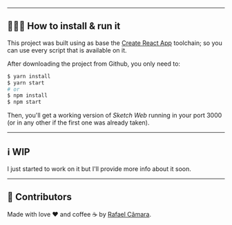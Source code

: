 <div align="center">
<!--   <img src="./product-cover.png" alt="Sketch Coding Test."> -->
</div>

---

## 🏃🏽‍♀️ How to install & run it

This project was built using as base the [Create React App](https://reactjs.org/docs/create-a-new-react-app.html) toolchain; so you can use every script that is available on it.

After downloading the project from Github, you only need to:

```sh
$ yarn install
$ yarn start
# or
$ npm install
$ npm start
```

Then, you'll get a working version of *Sketch Web* running in your port 3000 (or in any other if the first one was already taken).

---

## ℹ️ WIP

I just started to work on it but I'll provide more info about it soon.

---

## 🎉 Contributors

Made with love ❤️ and coffee ☕️ by [Rafael Câmara](https://www.linkedin.com/in/rafaelcamaram/).
